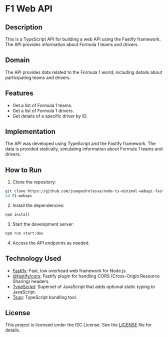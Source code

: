 # F1 Web API

## Description

This is a TypeScript API for building a web API using the Fastify framework. The API provides information about Formula 1 teams and drivers.

## Domain

The API provides data related to the Formula 1 world, including details about participating teams and drivers.

## Features

- Get a list of Formula 1 teams.
- Get a list of Formula 1 drivers.
- Get details of a specific driver by ID.

## Implementation

The API was developed using TypeScript and the Fastify framework. The data is provided statically, simulating information about Formula 1 teams and drivers.

## How to Run

1. Clone the repository:

```bash
git clone https://github.com/joaopedrolessa/node-ts-minimal-webapi-fastify.git
cd f1-webapi
```

2. Install the dependencies:

```bash
npm install
```

3. Start the development server:

```bash
npm run start:dev
```

4. Access the API endpoints as needed.

## Technology Used

- [Fastify](https://www.fastify.io/): Fast, low overhead web framework for Node.js.
- [@fastify/cors](https://github.com/fastify/fastify-cors): Fastify plugin for handling CORS (Cross-Origin Resource Sharing) headers.
- [TypeScript](https://www.typescriptlang.org/): Superset of JavaScript that adds optional static typing to JavaScript.
- [Tsup](https://github.com/egoist/tsup): TypeScript bundling tool.

## License

This project is licensed under the ISC License. See the [LICENSE](LICENSE) file for details.